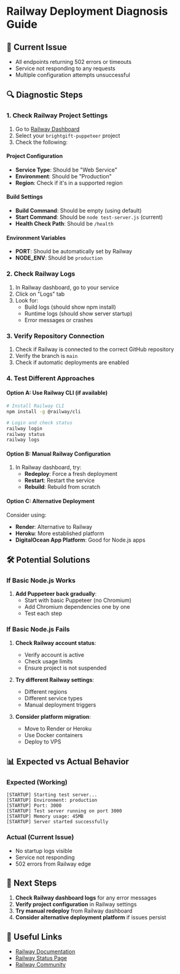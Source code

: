 # Railway Deployment Diagnosis Guide

## 🚨 Current Issue
- All endpoints returning 502 errors or timeouts
- Service not responding to any requests
- Multiple configuration attempts unsuccessful

## 🔍 Diagnostic Steps

### 1. Check Railway Project Settings
1. Go to [Railway Dashboard](https://railway.app/dashboard)
2. Select your `brightgift-puppeteer` project
3. Check the following:

#### Project Configuration
- **Service Type**: Should be "Web Service"
- **Environment**: Should be "Production"
- **Region**: Check if it's in a supported region

#### Build Settings
- **Build Command**: Should be empty (using default)
- **Start Command**: Should be `node test-server.js` (current)
- **Health Check Path**: Should be `/health`

#### Environment Variables
- **PORT**: Should be automatically set by Railway
- **NODE_ENV**: Should be `production`

### 2. Check Railway Logs
1. In Railway dashboard, go to your service
2. Click on "Logs" tab
3. Look for:
   - Build logs (should show npm install)
   - Runtime logs (should show server startup)
   - Error messages or crashes

### 3. Verify Repository Connection
1. Check if Railway is connected to the correct GitHub repository
2. Verify the branch is `main`
3. Check if automatic deployments are enabled

### 4. Test Different Approaches

#### Option A: Use Railway CLI (if available)
```bash
# Install Railway CLI
npm install -g @railway/cli

# Login and check status
railway login
railway status
railway logs
```

#### Option B: Manual Railway Configuration
1. In Railway dashboard, try:
   - **Redeploy**: Force a fresh deployment
   - **Restart**: Restart the service
   - **Rebuild**: Rebuild from scratch

#### Option C: Alternative Deployment
Consider using:
- **Render**: Alternative to Railway
- **Heroku**: More established platform
- **DigitalOcean App Platform**: Good for Node.js apps

## 🛠️ Potential Solutions

### If Basic Node.js Works
1. **Add Puppeteer back gradually**:
   - Start with basic Puppeteer (no Chromium)
   - Add Chromium dependencies one by one
   - Test each step

### If Basic Node.js Fails
1. **Check Railway account status**:
   - Verify account is active
   - Check usage limits
   - Ensure project is not suspended

2. **Try different Railway settings**:
   - Different regions
   - Different service types
   - Manual deployment triggers

3. **Consider platform migration**:
   - Move to Render or Heroku
   - Use Docker containers
   - Deploy to VPS

## 📊 Expected vs Actual Behavior

### Expected (Working)
```
[STARTUP] Starting test server...
[STARTUP] Environment: production
[STARTUP] Port: 3000
[STARTUP] Test server running on port 3000
[STARTUP] Memory usage: 45MB
[STARTUP] Server started successfully
```

### Actual (Current Issue)
- No startup logs visible
- Service not responding
- 502 errors from Railway edge

## 🎯 Next Steps

1. **Check Railway dashboard logs** for any error messages
2. **Verify project configuration** in Railway settings
3. **Try manual redeploy** from Railway dashboard
4. **Consider alternative deployment platform** if issues persist

## 🔗 Useful Links
- [Railway Documentation](https://docs.railway.app/)
- [Railway Status Page](https://status.railway.app/)
- [Railway Community](https://community.railway.app/) 